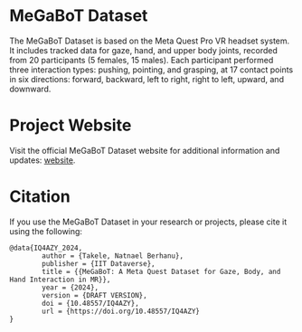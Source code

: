 # MeGaBoT Dataset

The MeGaBoT Dataset is based on the Meta Quest Pro VR headset system. It includes tracked data for gaze, hand, and upper body joints, recorded from 20 participants (5 females, 15 males). Each participant performed three interaction types: pushing, pointing, and grasping, at 17 contact points in six directions: forward, backward, left to right, right to left, upward, and downward.


# Project Website

Visit the official MeGaBoT Dataset website for additional information and updates: [website](https://natnaelb7.github.io/MeGaBoT_Website/).

# Citation

If you use the MeGaBoT Dataset in your research or projects, please cite it using the following:

```
@data{IQ4AZY_2024,
        author = {Takele, Natnael Berhanu},
        publisher = {IIT Dataverse},
        title = {{MeGaBoT: A Meta Quest Dataset for Gaze, Body, and Hand Interaction in MR}},
        year = {2024},
        version = {DRAFT VERSION},
        doi = {10.48557/IQ4AZY},
        url = {https://doi.org/10.48557/IQ4AZY}
}
```
